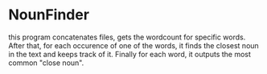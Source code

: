 # NounFinder
this program concatenates files, gets the wordcount for specific words. After that, for each occurence of one of the words, it finds the closest noun in the text and keeps track of it. Finally for each word, it outputs the most common "close noun".
